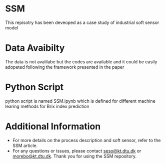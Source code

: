 # SSM
This repisotry has been deveoped as a case study of industrial soft sensor model

# Data Avaibilty
The data is not avalilabe but the codes are available and it could be easily adopeted following the framework presented in the paper

# Python Script
python script is named SSM.ipynb which is defined for different machine learing methods for Brix index prediction

# Additional Information
- For more details on the process description and soft sensor, refer to the SSM article.
- For any questions or issues, please contact seso@kt.dtu.dk or morebo@kt.dtu.dk.
Thank you for using the SSM repository.
